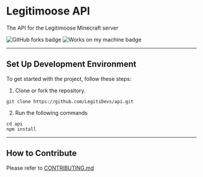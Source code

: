 # Legitimoose API
The API for the Legitimoose Minecraft server

![GitHub forks badge](https://img.shields.io/github/forks/LegitiDevs/api) ![Works on my machine badge](https://cdn.jsdelivr.net/gh/nikku/works-on-my-machine@v0.4.0/badge.svg)

---

## Set Up Development Environment

To get started with the project, follow these steps:

1. Clone or fork the repository.

`git clone https://github.com/LegitiDevs/api.git`

2. Run the following commands
```
cd api
npm install
```

---

## How to Contribute

Please refer to [CONTRIBUTING.md](https://github.com/LegitiDevs/api/blob/master/CONTRIBUTING.md)
